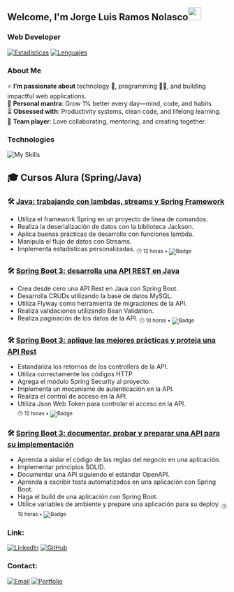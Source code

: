## Welcome, I'm Jorge Luis Ramos Nolasco<img width="30px" src="https://raw.githubusercontent.com/iampavangandhi/iampavangandhi/master/gifs/Hi.gif">
### Web Developer

[![Estadísticas](https://github-readme-stats.vercel.app/api?username=jolurn&show_icons=true&theme=radical&hide_border=true&include_all_commits=true)](https://github.com/jolurn)
[![Lenguajes](https://github-readme-stats.vercel.app/api/top-langs/?username=jolurn&layout=compact&theme=radical&hide_border=true)](https://github.com/jolurn)

### About Me
⭐ **I’m passionate about** technology 🤖, programming 👨‍💻, and building impactful web applications.  
🌿 **Personal mantra**: Grow 1% better every day—mind, code, and habits.  
⏳ **Obsessed with**: Productivity systems, clean code, and lifelong learning.  
🤝 **Team player**: Love collaborating, mentoring, and creating together.  

### Technologies
![My Skills](https://skillicons.dev/icons?i=html,css,js,react,nodejs,python,django,spring,firebase,postgresql,mysql,mongodb,sqlite,git,github,aws,azure,figma,wordpress,flask,tensorflow,vscode)

## 🎓 Cursos Alura (Spring/Java)

### 🛠️ [Java: trabajando con lambdas, streams y Spring Framework](https://app.aluracursos.com/course/java-trabajando-lambdas-streams-spring-framework)
- Utiliza el framework Spring en un proyecto de línea de comandos.
- Realiza la deserialización de datos con la biblioteca Jackson.
- Aplica buenas prácticas de desarrollo con funciones lambda.
- Manipula el flujo de datos con Streams.
- Implementa estadísticas personalizadas.
<sub>🕒 12 horas • ![Badge](https://media.licdn.com/dms/image/v2/D4E22AQHFLMxEAuy3wA/feedshare-shrink_1280/B4EZbh.7B5HAAo-/0/1747548091313?e=1755129600&v=beta&t=E-y63tIpBbwBzPjExzO9nORiqweV7oipRvWvHbsEdZQ)

### 🛠️ [Spring Boot 3: desarrolla una API REST en Java](https://app.aluracursos.com/course/spring-boot-3-dessarrola-api-rest-java)
- Crea desde cero una API Rest en Java con Spring Boot.
- Desarrolla CRUDs utilizando la base de datos MySQL.
- Utiliza Flyway como herramienta de migraciones de la API.
- Realiza validaciones utilizando Bean Validation.
- Realiza paginación de los datos de la API.
<sub>🕒 10 horas • ![Badge](https://media.licdn.com/dms/image/v2/D4E22AQEckqAXjv7hvw/feedshare-shrink_2048_1536/B4EZfgSptAGwAo-/0/1751814676106?e=1755129600&v=beta&t=wpfZiBQBOUWXDNIs89hwAH8k84A_f-DmrOP42Bu0oW8)

### 🛠️ [Spring Boot 3: aplique las mejores prácticas y proteja una API Rest](https://app.aluracursos.com/course/spring-boot-3-aplique-mejores-practicas-proteja-api-rest)
- Estandariza los retornos de los controllers de la API.
- Utiliza correctamente los códigos HTTP.
- Agrega el módulo Spring Security al proyecto.
- Implementa un mecanismo de autenticación en la API.
- Realiza el control de acceso en la API.
- Utiliza Json Web Token para controlar el acceso en la API.  
<sub>🕒 12 horas • ![Badge](https://media.licdn.com/dms/image/v2/D4E22AQHbnHKPp8ldRA/feedshare-shrink_2048_1536/B4EZfjIuZ1HYAo-/0/1751862405485?e=1755129600&v=beta&t=B6pmOt1ZmOWIAG7E3MSvTiJGrjUZpRKQXEFPkvYmyv8)

### 🛠️ [Spring Boot 3: documentar, probar y preparar una API para su implementación](https://app.aluracursos.com/course/spring-boot-3-documentar-probar-preparar-api-implementacion)
- Aprenda a aislar el código de las reglas del negocio en una aplicación.
- Implementar principios SOLID.
- Documentar una API siguiendo el estándar OpenAPI.
- Aprenda a escribir tests automatizados en una aplicación con Spring Boot.
- Haga el build de una aplicación con Spring Boot.
- Utilice variables de ambiente y prepare una aplicación para su deploy.
<sub>🕒 10 horas • ![Badge](https://media.licdn.com/dms/image/v2/D4E22AQHO5sUC8lDZ9w/feedshare-shrink_1280/B4EZgHDmiKHEAk-/0/1752465042326?e=1755129600&v=beta&t=c2XnIUKK_Miy8KhmR8Themz_e3ck69pILnHj2LPo8fI)

### Link:

[![LinkedIn](https://img.shields.io/badge/LinkedIn-0077B5?style=flat-square&logo=linkedin&logoColor=white)](https://www.linkedin.com/in/jramosn/)
[![GitHub](https://img.shields.io/badge/GitHub-181717?style=flat-square&logo=github&logoColor=white)](https://github.com/jolurn)

### Contact:

[![Email](https://img.shields.io/badge/Email-D14836?style=flat-square&logo=gmail&logoColor=white)](jolurn7@gmail.com)
[![Portfolio](https://img.shields.io/badge/Portfolio-FF5722?style=flat-square&logo=google-chrome&logoColor=white)](https://yourportfolio.com)

